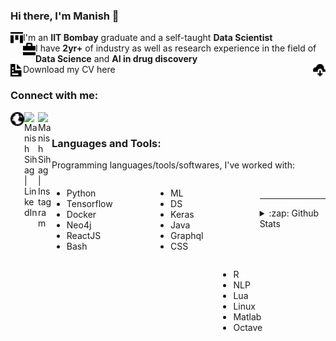 ### Hi there, I'm Manish 👋

<img align="left" alt="sihagmnis36.github.io" width="20" height="20" vertical-align="text-top" src="https://raw.githubusercontent.com/iconic/open-iconic/master/svg/vertical-align-top.svg" />I'm an <b>IIT Bombay</b> graduate and a self-taught <b>Data Scientist</b><br />
<img align="left" alt="sihagmnis36.github.io" width="20" height="20" vertical-align="text-top" src="https://raw.githubusercontent.com/iconic/open-iconic/master/svg/briefcase.svg" />I have <b>2yr+</b> of industry as well as research experience in the field of <b> Data Science</b> and <b>AI in drug discovery</b><br />
<img align="left" alt="sihagmnis36.github.io" width="20" height="20" vertical-align="text-top" src="https://raw.githubusercontent.com/iconic/open-iconic/master/svg/document.svg" />Download my CV here <a href="/files/resume.pdf" style="color: inherit"><img align="right" alt="sihagmnis36.github.io" width="20" height="20" vertical-align="text-top" src="https://raw.githubusercontent.com/iconic/open-iconic/master/svg/cloud-download.svg" /></a><br />

### Connect with me:

[<img align="left" alt="sihagmnis36.github.io" width="22px" src="https://raw.githubusercontent.com/iconic/open-iconic/master/svg/globe.svg" />][website]
[<img align="left" alt="Manish Sihag | LinkedIn" width="22px" src="https://cdn.jsdelivr.net/npm/simple-icons@v3/icons/linkedin.svg" />][linkedin]
[<img align="left" alt="Manish Sihag | Instagram" width="22px" src="https://cdn.jsdelivr.net/npm/simple-icons@v3/icons/instagram.svg" />][instagram]

<br />

### Languages and Tools:

<p style="position: relative; margin-left: 29px;">
  Programming languages/tools/softwares, I've worked with:
  <div style="float: left; width: 33%">
    <ul>
      <li>Python</li>
      <li>Tensorflow</li>
      <li>Docker</li>
      <li>Neo4j</li>
      <li>ReactJS</li>
      <li>Bash</li>
    </ul>
  </div>
  <div style="float: left; width: 33%">
    <ul>
      <li>ML</li>
      <li>DS</li>
      <li>Keras</li>
      <li>Java</li>
      <li>Graphql</li>
      <li>CSS</li>
    </ul>
  </div>
  <div style="float: right; width: 34%">
    <ul>
      <li>R</li>
      <li>NLP</li>
      <li>Lua</li>
      <li>Linux</li>
      <li>Matlab</li>
      <li>Octave</li>
    </ul>
  </div>
</p>

<br />

---

<details>
  <summary>:zap: Github Stats</summary>

  <img align="left" alt="Manish's Github Stats" src="https://github-readme-stats.vercel.app/api?username=sihagmnis36&show_icons=true&hide_border=true" />

</details>

[website]: https://sihagmnis36.github.io
[instagram]: https://instagram.com/mni.z
[linkedin]: https://linkedin.com/in/manish-sihag
